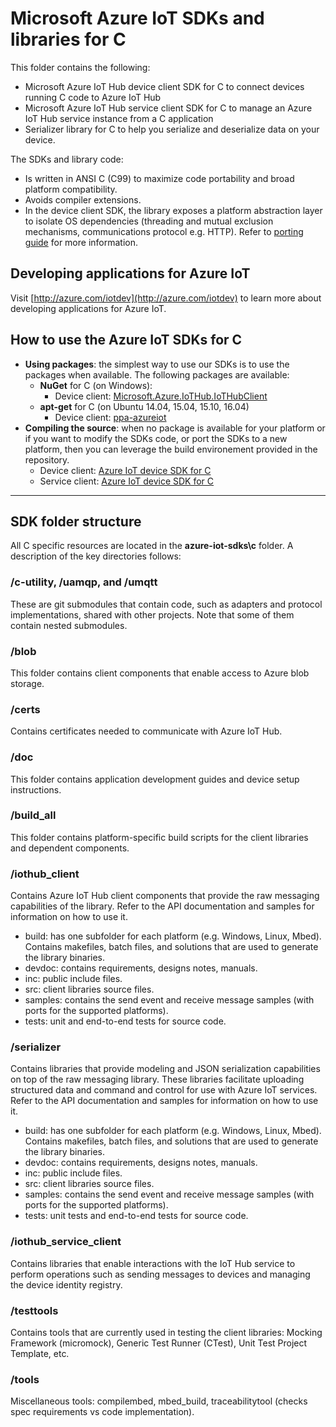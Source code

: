 # Microsoft Azure IoT SDKs and libraries for C

This folder contains the following:
- Microsoft Azure IoT Hub device client SDK for C to connect devices running C code to Azure IoT Hub
- Microsoft Azure IoT Hub service client SDK for C to manage an Azure IoT Hub service instance from a C application
- Serializer library for C to help you serialize and deserialize data on your device.

The SDKs and library code:

* Is written in ANSI C (C99) to maximize code portability and broad platform compatibility.
* Avoids compiler extensions.
* In the device client SDK, the library exposes a platform abstraction layer to isolate OS dependencies (threading and mutual exclusion mechanisms, communications protocol e.g. HTTP). Refer to [porting guide](doc/porting_guide.md) for more information.

## Developing applications for Azure IoT

Visit [http://azure.com/iotdev](http://azure.com/iotdev) to learn more about developing applications for Azure IoT.

## How to use the Azure IoT SDKs for C

- **Using packages**: the simplest way to use our SDKs is to use the packages when available. The following packages are available:
  - **NuGet** for C (on Windows):
    - Device client: [Microsoft.Azure.IoTHub.IoTHubClient](https://www.nuget.org/packages/Microsoft.Azure.IoTHub.IoTHubClient)
  - **apt-get** for C (on Ubuntu 14.04, 15.04, 15.10, 16.04)
    - Device client: [ppa-azureiot](https://launchpad.net/~aziotsdklinux/+archive/ubuntu/ppa-azureiot)
- **Compiling the source**: when no package is available for your platform or if you want to modify the SDKs code, or port the SDKs to a new platform, then you can leverage the build environement provided in the repository.
    - Device client: [Azure IoT device SDK for C](c/readme.md)
    - Service client: [Azure IoT device SDK for C](c/readme.md)

--- 

## SDK folder structure

All C specific resources are located in the **azure-iot-sdks\c** folder. A description of the key directories follows:

### /c-utility, /uamqp, and /umqtt

These are git submodules that contain code, such as adapters and protocol implementations, shared with other projects. Note that some of them contain nested submodules.

### /blob

This folder contains client components that enable access to Azure blob storage.

### /certs

Contains certificates needed to communicate with Azure IoT Hub.

### /doc

This folder contains application development guides and device setup instructions.

### /build_all

This folder contains platform-specific build scripts for the client libraries and dependent components.

### /iothub_client

Contains Azure IoT Hub client components that provide the raw messaging capabilities of the library. Refer to the API documentation and samples for information on how to use it.

   * build: has one subfolder for each platform (e.g. Windows, Linux, Mbed). Contains makefiles, batch files, and solutions that are used to generate the library binaries.
   * devdoc: contains requirements, designs notes, manuals.
   * inc: public include files.
   * src: client libraries source files.
   * samples: contains the send event and receive message samples (with ports for the supported platforms).
   * tests: unit and end-to-end tests for source code.

### /serializer

Contains libraries that provide modeling and JSON serialization capabilities on top of the raw messaging library. These libraries facilitate uploading structured data and command and control for use with Azure IoT services. Refer to the API documentation and samples for information on how to use it.

   * build: has one subfolder for each platform (e.g. Windows, Linux, Mbed). Contains makefiles, batch files, and solutions that are used to generate the library binaries.
   * devdoc: contains requirements, designs notes, manuals.
   * inc: public include files.
   * src: client libraries source files.
   * samples: contains the send event and receive message samples (with ports for the supported platforms).
   * tests: unit tests and end-to-end tests for source code.

### /iothub_service_client

Contains libraries that enable interactions with the IoT Hub service to perform operations such as sending messages to devices and managing the device identity registry.

### /testtools

Contains tools that are currently used in testing the client libraries: Mocking Framework (micromock), Generic Test Runner (CTest), Unit Test Project Template, etc.

### /tools

Miscellaneous tools: compilembed, mbed_build, traceabilitytool (checks spec requirements vs code implementation).
